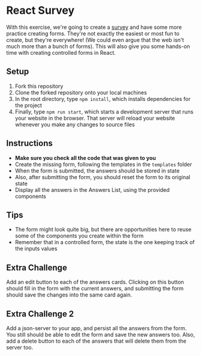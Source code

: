 # React Survey

With this exercise, we're going to create a [survey](./images/duck-survey.gif) and have some more practice creating forms. They're not exactly the easiest or most fun to create, but they're everywhere! (We could even argue that the web isn't much more than a bunch of forms). This will also give you some hands-on time with creating controlled forms in React.

## Setup

1. Fork this repository
2. Clone the forked repository onto your local machines
3. In the root directory, type `npm install`, which installs dependencies for the project
4. Finally, type `npm run start`, which starts a development server that runs your website in the browser. That server will reload your website whenever you make any changes to source files

## Instructions

- **Make sure you check all the code that was given to you**
- Create the missing form, following the templates in the `templates` folder
- When the form is submitted, the answers should be stored in state
- Also, after submitting the form, you should reset the form to its original state
- Display all the answers in the Answers List, using the provided components

## Tips

- The form might look quite big, but there are opportunities here to reuse some of the components you create within the form
- Remember that in a controlled form, the state is the one keeping track of the inputs values

## Extra Challenge

Add an edit button to each of the answers cards. Clicking on this button should fill in the form with the current answers, and submitting the form should save the changes into the same card again.

## Extra Challenge 2

Add a json-server to your app, and persist all the answers from the form. You still should be able to edit the form and save the new answers too. Also, add a delete button to each of the answers that will delete them from the server too.

